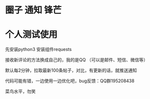 # 圈子 通知 锋芒
# 个人测试使用

先安装python3
安装组件requests

接收新评论的方法换成自己的，我的是QQ （可以是邮件、短信、微信等）

默认每2分钟，拉取最新100条帖子，对比，有更新的话，就推送通知

代码可能有错，一边使用一边优化吧，bug反馈：QQ群195208438

菜鸟水平，勿笑
